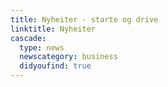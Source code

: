 ```yaml
---
title: Nyheiter - starte og drive
linktitle: Nyheiter
cascade:
  type: news
  newscategory: business
  didyoufind: true
---
```


